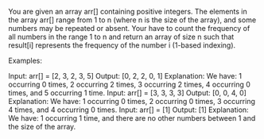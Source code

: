 You are given an array arr[] containing positive integers. The elements in the array arr[] range from  1 to n (where n is the size of the array), and some numbers may be repeated or absent. Your have to count the frequency of all numbers in the range 1 to n and return an array of size n such that result[i] represents the frequency of the number i (1-based indexing).

Examples:

Input: arr[] = [2, 3, 2, 3, 5]
Output: [0, 2, 2, 0, 1]
Explanation: We have: 1 occurring 0 times, 2 occurring 2 times, 3 occurring 2 times, 4 occurring 0 times, and 5 occurring 1 time.
Input: arr[] = [3, 3, 3, 3]
Output: [0, 0, 4, 0]
Explanation: We have: 1 occurring 0 times, 2 occurring 0 times, 3 occurring 4 times, and 4 occurring 0 times.
Input: arr[] = [1]
Output: [1]
Explanation: We have: 1 occurring 1 time, and there are no other numbers between 1 and the size of the array.